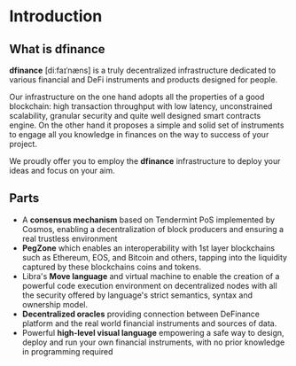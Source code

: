 # Introduction

## What is dfinance

**dfinance** \[diːfaɪˈnæns\] is a truly decentralized infrastructure dedicated to various financial and DeFi instruments and products designed for people.

Our infrastructure on the one hand adopts all the properties of a good blockchain: high transaction throughput with low latency, unconstrained scalability, granular security and quite well designed smart contracts engine. On the other hand it proposes a simple and solid set of instruments to engage all you knowledge in finances on the way to success of your project.

We proudly offer you to employ the **dfinance** infrastructure to deploy your ideas and focus on your aim.

## Parts

* A **consensus mechanism** based on Tendermint PoS implemented by Cosmos, enabling a decentralization of block producers and ensuring a real trustless environment
* **PegZone** which enables an interoperability with 1st layer blockchains such as Ethereum, EOS, and Bitcoin and others, tapping into the liquidity captured by these blockchains coins and tokens.
* Libra's **Move language** and virtual machine to enable the creation of a powerful code execution environment on decentralized nodes with all the security offered by language's strict semantics, syntax and ownership model.
* **Decentralized oracles** providing connection between DeFinance platform and the real world financial instruments and sources of data.
* Powerful **high-level visual language** empowering a safe way to design, deploy and run your own financial instruments, with no prior knowledge in programming required
